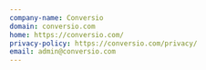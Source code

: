 ```yaml
---
company-name: Conversio
domain: conversio.com
home: https://conversio.com/
privacy-policy: https://conversio.com/privacy/
email: admin@conversio.com
---
```




